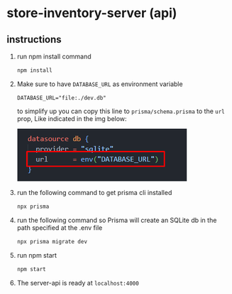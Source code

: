 # store-inventory-server (api)


## instructions

1. run npm install command

    ```js
    npm install
    ```
2. Make sure to have `DATABASE_URL` as environment variable 
    ```
    DATABASE_URL="file:./dev.db"
    ```
    to simplify up you can copy this line to `prisma/schema.prisma` to the `url` prop, Like indicated in the img below:

    ![ins](./docs/Screenshot_1.png)

3. run the following command to get prisma cli installed
    ```js
    npx prisma
    ```

4. run the following command so Prisma will create an SQLite db in the path specified at the .env file
    ```js
    npx prisma migrate dev
    ```

5. run npm start 
    ```js
    npm start
    ```

3. The server-api is ready at `localhost:4000`
